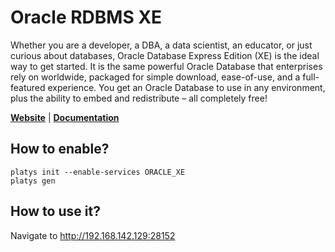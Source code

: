 # Oracle RDBMS XE

Whether you are a developer, a DBA, a data scientist, an educator, or just curious about databases, Oracle Database Express Edition (XE) is the ideal way to get started. It is the same powerful Oracle Database that enterprises rely on worldwide, packaged for simple download, ease-of-use, and a full-featured experience. You get an Oracle Database to use in any environment, plus the ability to embed and redistribute – all completely free!  

**[Website](https://www.oracle.com/database/technologies/appdev/xe.html)** | **[Documentation](https://www.oracle.com/database/technologies/appdev/xe/quickstart.html)** 

## How to enable?

```
platys init --enable-services ORACLE_XE
platys gen
```

## How to use it?

Navigate to <http://192.168.142.129:28152>
